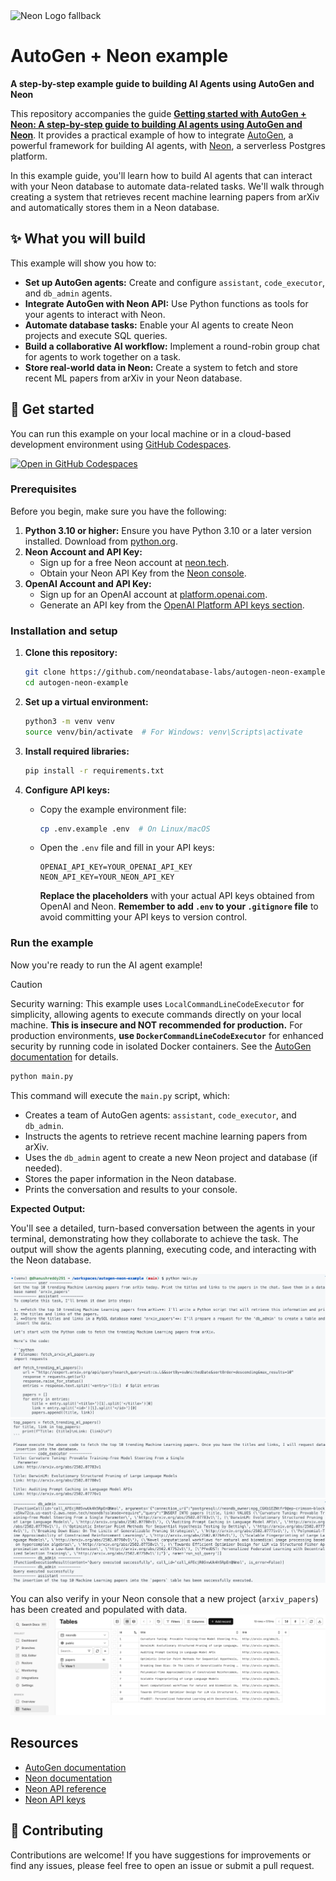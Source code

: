 <picture>
  <source media="(prefers-color-scheme: dark)" srcset="https://neon.com/brand/neon-logo-dark-color.svg">
  <source media="(prefers-color-scheme: light)" srcset="https://neon.com/brand/neon-logo-light-color.svg">
  <img width="250px" alt="Neon Logo fallback" src="https://neon.com/brand/neon-logo-dark-color.svg">
</picture>

# AutoGen + Neon example

**A step-by-step example guide to building AI Agents using AutoGen and Neon**

This repository accompanies the guide [**Getting started with AutoGen + Neon: A step-by-step guide to building AI agents using AutoGen and Neon**](https://neon.tech/guides/autogen-neon). It provides a practical example of how to integrate [AutoGen](https://microsoft.github.io/autogen/stable), a powerful framework for building AI agents, with [Neon](https://neon.tech/), a serverless Postgres platform.

In this example guide, you'll learn how to build AI agents that can interact with your Neon database to automate data-related tasks. We'll walk through creating a system that retrieves recent machine learning papers from arXiv and automatically stores them in a Neon database.

## ✨ What you will build

This example will show you how to:

- **Set up AutoGen agents:** Create and configure `assistant`, `code_executor`, and `db_admin` agents.
- **Integrate AutoGen with Neon API:** Use Python functions as tools for your agents to interact with Neon.
- **Automate database tasks:**  Enable your AI agents to create Neon projects and execute SQL queries.
- **Build a collaborative AI workflow:**  Implement a round-robin group chat for agents to work together on a task.
- **Store real-world data in Neon:**  Create a system to fetch and store recent ML papers from arXiv in your Neon database.

## 🚀 Get started

You can run this example on your local machine or in a cloud-based development environment using [GitHub Codespaces](https://github.com/features/codespaces).

[![Open in GitHub Codespaces](https://github.com/codespaces/badge.svg)](https://codespaces.new/neondatabase-labs/autogen-neon-example)

### Prerequisites

Before you begin, make sure you have the following:

1.  **Python 3.10 or higher:**  Ensure you have Python 3.10 or a later version installed. Download from [python.org](https://www.python.org/downloads/).
2.  **Neon Account and API Key:**
    - Sign up for a free Neon account at [neon.tech](https://console.neon.tech/signup).
    - Obtain your Neon API Key from the [Neon console](https://console.neon.tech/app/settings/profile).
3.  **OpenAI Account and API Key:**
    - Sign up for an OpenAI account at [platform.openai.com](https://platform.openai.com/).
    - Generate an API key from the [OpenAI Platform API keys section](https://platform.openai.com/api-keys).

### Installation and setup

1.  **Clone this repository:**

    ```bash
    git clone https://github.com/neondatabase-labs/autogen-neon-example
    cd autogen-neon-example
    ```

2.  **Set up a virtual environment:**

    ```bash
    python3 -m venv venv
    source venv/bin/activate  # For Windows: venv\Scripts\activate
    ```

3.  **Install required libraries:**

    ```bash
    pip install -r requirements.txt
    ```

4.  **Configure API keys:**

    - Copy the example environment file:

      ```bash
      cp .env.example .env  # On Linux/macOS
      ```

    - Open the `.env` file and fill in your API keys:

      ```env
      OPENAI_API_KEY=YOUR_OPENAI_API_KEY
      NEON_API_KEY=YOUR_NEON_API_KEY
      ```

      **Replace the placeholders** with your actual API keys obtained from OpenAI and Neon. **Remember to add `.env` to your `.gitignore` file** to avoid committing your API keys to version control.

### Run the example

Now you're ready to run the AI agent example!

> [!CAUTION]
> Security warning: This example uses `LocalCommandLineCodeExecutor` for simplicity, allowing agents to execute commands directly on your local machine. **This is insecure and NOT recommended for production.**  For production environments, **use `DockerCommandLineCodeExecutor`** for enhanced security by running code in isolated Docker containers. See the [AutoGen documentation](https://microsoft.github.io/autogen/stable/reference/python/autogen_ext.code_executors.docker.html#autogen_ext.code_executors.docker.DockerCommandLineCodeExecutor) for details.


```bash
python main.py
```

This command will execute the `main.py` script, which:

- Creates a team of AutoGen agents: `assistant`, `code_executor`, and `db_admin`.
- Instructs the agents to retrieve recent machine learning papers from arXiv.
- Uses the `db_admin` agent to create a new Neon project and database (if needed).
- Stores the paper information in the Neon database.
- Prints the conversation and results to your console.

**Expected Output:**

You'll see a detailed, turn-based conversation between the agents in your terminal, demonstrating how they collaborate to achieve the task.  The output will show the agents planning, executing code, and interacting with the Neon database. 

![Autogen-Neon example output 1](./images/autogen-neon-output-1.png)
![Autogen-Neon example output 2](./images/autogen-neon-output-2.png)
![Autogen-Neon example output 3](./images/autogen-neon-output-3.png)

You can also verify in your Neon console that a new project (`arxiv_papers`) has been created and populated with data.
![Neon project](./images/autogen-neon-console.png)

## Resources

- [AutoGen documentation](https://microsoft.github.io/autogen/stable/)
- [Neon documentation](https://neon.tech/docs)
- [Neon API reference](https://api-docs.neon.tech/reference/getting-started-with-neon-api)
- [Neon API keys](https://neon.tech/docs/manage/api-keys#creating-api-keys)

## 🤝 Contributing

Contributions are welcome! If you have suggestions for improvements or find any issues, please feel free to open an issue or submit a pull request.
